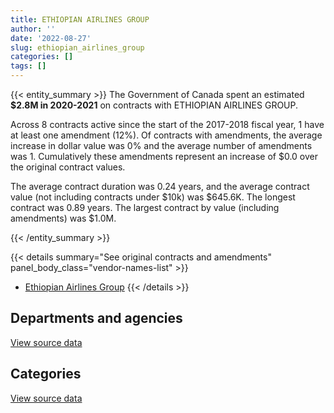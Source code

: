 ```yaml
---
title: ETHIOPIAN AIRLINES GROUP
author: ''
date: '2022-08-27'
slug: ethiopian_airlines_group
categories: []
tags: []
---
```


<script src="/rmarkdown-libs/htmlwidgets/htmlwidgets.js"></script>
<link href="/rmarkdown-libs/datatables-css/datatables-crosstalk.css" rel="stylesheet" />
<script src="/rmarkdown-libs/datatables-binding/datatables.js"></script>
<script src="/rmarkdown-libs/jquery/jquery-3.6.0.min.js"></script>
<link href="/rmarkdown-libs/dt-core-bootstrap/css/dataTables.bootstrap.min.css" rel="stylesheet" />
<link href="/rmarkdown-libs/dt-core-bootstrap/css/dataTables.bootstrap.extra.css" rel="stylesheet" />
<script src="/rmarkdown-libs/dt-core-bootstrap/js/jquery.dataTables.min.js"></script>
<script src="/rmarkdown-libs/dt-core-bootstrap/js/dataTables.bootstrap.min.js"></script>
<link href="/rmarkdown-libs/crosstalk/css/crosstalk.min.css" rel="stylesheet" />
<script src="/rmarkdown-libs/crosstalk/js/crosstalk.min.js"></script>
<script src="/rmarkdown-libs/htmlwidgets/htmlwidgets.js"></script>
<link href="/rmarkdown-libs/datatables-css/datatables-crosstalk.css" rel="stylesheet" />
<script src="/rmarkdown-libs/datatables-binding/datatables.js"></script>
<script src="/rmarkdown-libs/jquery/jquery-3.6.0.min.js"></script>
<link href="/rmarkdown-libs/dt-core-bootstrap/css/dataTables.bootstrap.min.css" rel="stylesheet" />
<link href="/rmarkdown-libs/dt-core-bootstrap/css/dataTables.bootstrap.extra.css" rel="stylesheet" />
<script src="/rmarkdown-libs/dt-core-bootstrap/js/jquery.dataTables.min.js"></script>
<script src="/rmarkdown-libs/dt-core-bootstrap/js/dataTables.bootstrap.min.js"></script>
<link href="/rmarkdown-libs/crosstalk/css/crosstalk.min.css" rel="stylesheet" />
<script src="/rmarkdown-libs/crosstalk/js/crosstalk.min.js"></script>

{{< entity_summary >}}
The Government of Canada spent an estimated **\$2.8M in 2020-2021** on contracts with ETHIOPIAN AIRLINES GROUP.

Across 8 contracts active since the start of the 2017-2018 fiscal year, 1 have at least one amendment (12%). Of contracts with amendments, the average increase in dollar value was 0% and the average number of amendments was 1. Cumulatively these amendments represent an increase of \$0.0 over the original contract values.

The average contract duration was 0.24 years, and the average contract value (not including contracts under \$10k) was \$645.6K. The longest contract was 0.89 years. The largest contract by value (including amendments) was \$1.0M.

{{< /entity_summary >}}

{{< details summary="See original contracts and amendments" panel_body_class="vendor-names-list" >}}
- [Ethiopian Airlines Group](https://search.open.canada.ca/en/ct/?sort=contract_value_f%20desc&page=1&search_text=%22Ethiopian%20Airlines%20Group%22)
{{< /details >}}

## Departments and agencies

<div id="htmlwidget-1" style="width:100%;height:auto;" class="datatables html-widget"></div>
<script type="application/json" data-for="htmlwidget-1">{"x":{"style":"bootstrap","filter":"none","vertical":false,"data":[["<a href=\"/departments/dfatd-maecd/\">Global Affairs Canada<\/a>"],[2373500],[2791017.9]],"container":"<table class=\"table table-striped table-hover row-border order-column display\">\n  <thead>\n    <tr>\n      <th>Department<\/th>\n      <th>2019-2020<\/th>\n      <th>2020-2021<\/th>\n    <\/tr>\n  <\/thead>\n<\/table>","options":{"order":[[2,"desc"]],"pageLength":10,"autoWidth":true,"columnDefs":[{"targets":1,"render":"function(data, type, row, meta) {\n    return type !== 'display' ? data : DTWidget.formatCurrency(data, \"$\", 2, 3, \",\", \".\", true, null);\n  }"},{"targets":2,"render":"function(data, type, row, meta) {\n    return type !== 'display' ? data : DTWidget.formatCurrency(data, \"$\", 2, 3, \",\", \".\", true, null);\n  }"},{"width":"16%","targets":[1,2]},{"className":"dt-right","targets":[1,2]}],"orderClasses":false}},"evals":["options.columnDefs.0.render","options.columnDefs.1.render"],"jsHooks":[]}</script>
<p class="text-right">
<a href="https://github.com/GoC-Spending/contracts-data/tree/main/data/out/vendors/ethiopian_airlines_group/summary_by_fiscal_year_by_department.csv" class="source-data-link btn btn-link">View source data</a>
</p>

## Categories

<div id="htmlwidget-2" style="width:100%;height:auto;" class="datatables html-widget"></div>
<script type="application/json" data-for="htmlwidget-2">{"x":{"style":"bootstrap","filter":"none","vertical":false,"data":[["<a href=\"/categories/7_travel/\">Travel<\/a>"],[2373500],[2791017.9]],"container":"<table class=\"table table-striped table-hover row-border order-column display\">\n  <thead>\n    <tr>\n      <th>Category<\/th>\n      <th>2019-2020<\/th>\n      <th>2020-2021<\/th>\n    <\/tr>\n  <\/thead>\n<\/table>","options":{"order":[[2,"desc"]],"dom":"t","pageLength":30,"autoWidth":true,"columnDefs":[{"targets":1,"render":"function(data, type, row, meta) {\n    return type !== 'display' ? data : DTWidget.formatCurrency(data, \"$\", 2, 3, \",\", \".\", true, null);\n  }"},{"targets":2,"render":"function(data, type, row, meta) {\n    return type !== 'display' ? data : DTWidget.formatCurrency(data, \"$\", 2, 3, \",\", \".\", true, null);\n  }"},{"width":"16%","targets":[1,2]},{"className":"dt-right","targets":[1,2]}],"orderClasses":false,"lengthMenu":[10,25,30,50,100]}},"evals":["options.columnDefs.0.render","options.columnDefs.1.render"],"jsHooks":[]}</script>
<p class="text-right">
<a href="https://github.com/GoC-Spending/contracts-data/tree/main/data/out/vendors/ethiopian_airlines_group/summary_by_fiscal_year_by_category.csv" class="source-data-link btn btn-link">View source data</a>
</p>
